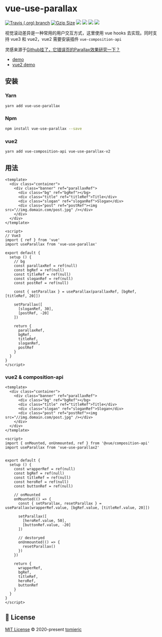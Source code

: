 # vue-use-parallax

<a href="https://travis-ci.org/tomieric/vue-use-parallax"><img alt="Travis (.org) branch" src="https://img.shields.io/travis/tomieric/vue-use-parallax/master.svg?logoColor=%23666666&style=flat-square"></a>
<a href="https://unpkg.com/vue-use-parallax/dist/vue-use-parallax.esm-browser.js"><img src="https://img.badgesize.io/https://unpkg.com/vue-use-parallax/dist/vue-use-parallax.esm-browser.js?compression=gzip&style=flat-square" alt="Gzip Size" /></a>
<a href="https://www.npmjs.com/package/vue-use-parallax"><img src="https://img.shields.io/npm/v/vue-use-parallax.svg?colorB=brightgreen&style=flat-square"></a>
<a href="https://github.com/tomieric/vue-use-parallax/tree/master/tests/unit"><img src="https://img.shields.io/badge/tested_with-jest-99424f.svg?style=flat-square"></a>
<a href="http://hits.dwyl.io/tomieric/vue-use-parallax" alt="hit count"><img src="http://hits.dwyl.io/tomieric/vue-use-parallax.svg" /></a>
<a href="http://hits.dwyl.io/tomieric/vue-use-parallax" alt="downloads"><img src="https://img.shields.io/npm/tomieric/vue-use-parallax.svg?style=flat-square" /></a>

视觉滚动差异是一种常用的用户交互方式，这里使用 vue hooks 去实现。同时支持 vue3 和 vue2，vue2 需要安装插件 `vue-composition-api`

灵感来源于[Github挂了，它错误页的Parallax效果研究一下？](https://www.bilibili.com/video/BV1Lf4y1R779)

* [demo](https://tomieric.github.io/vue-use-parallax/)
* [vue2 demo](https://tomieric.github.io/vue-use-parallax/vue2-demo/)

## 安装

### Yarn

```bash
yarn add vue-use-parallax
```

### Npm

```bash
npm install vue-use-parallax --save
```

### vue2

```bash
yarn add vue-composition-api vue-use-parallax-v2
```

## 用法

```vue
<template>
  <div class="container">
    <div class="banner" ref="parallaxRef">
      <div class="bg" ref="bgRef"></bg>
      <div class="title" ref="titleRef">Title</div>
      <div class="slogan" ref="sloganRef">Slogan</div>
      <div class="post" ref="postRef"><img src="//img.domain.com/post.jpg" /></div>
    </div>
  </div>
</template>

<script>
// Vue3
import { ref } from 'vue'
import useParallax from 'vue-use-parallax'

export default {
  setup () {
    // bg
    const parallaxRef = ref(null)
    const bgRef = ref(null)
    const titleRef = ref(null)
    const sloganRef = ref(null)
    const postRef = ref(null)

    const { setParallax } = useParallax(parallaxRef, [bgRef, [titleRef, 20]])

    setParallax([
      [sloganRef, 30],
      [postRef, -20]
    ])

    return {
      parallaxRef,
      bgRef,
      titleRef,
      sloganRef,
      postRef
    }
  }
}
</script>
```

### vue2 & composition-api

```vue
<template>
  <div class="container">
    <div class="banner" ref="parallaxRef">
      <div class="bg" ref="bgRef"></bg>
      <div class="title" ref="titleRef">Title</div>
      <div class="slogan" ref="sloganRef">Slogan</div>
      <div class="post" ref="postRef"><img src="//img.domain.com/post.jpg" /></div>
    </div>
  </div>
</template>

<script>
import { onMounted, onUnmounted, ref } from '@vue/composition-api'
import useParallax from 'vue-use-parallax2'


export default {
  setup () {
    const wrapperRef = ref(null)
    const bgRef = ref(null)
    const titleRef = ref(null)
    const heroRef = ref(null)
    const buttonRef = ref(null)

    // onMounted
    onMounted(() => {
      const { setParallax, resetParallax } = useParallax(wrapperRef.value, [bgRef.value, [titleRef.value, 20]])

      setParallax([
        [heroRef.value, 50],
        [buttonRef.value, -20]
      ])
      
      // destoryed
      onUnmounted(() => {
        resetParallax()
      })
    })

    return {
      wrapperRef,
      bgRef,
      titleRef,
      heroRef,
      buttonRef
    }
  }
}
</script>
```

## 📄 License

[MIT License](https://github.com/tomieric/vue-use-parallax/blob/master/LICENSE) © 2020-present [tomieric](https://github.com/tomieric)